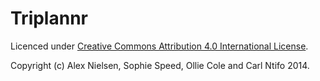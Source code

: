 # Triplannr

Licenced under [Creative Commons Attribution 4.0 International License](http://creativecommons.org/licenses/by/4.0/).

Copyright (c) Alex Nielsen, Sophie Speed, Ollie Cole and Carl Ntifo 2014.